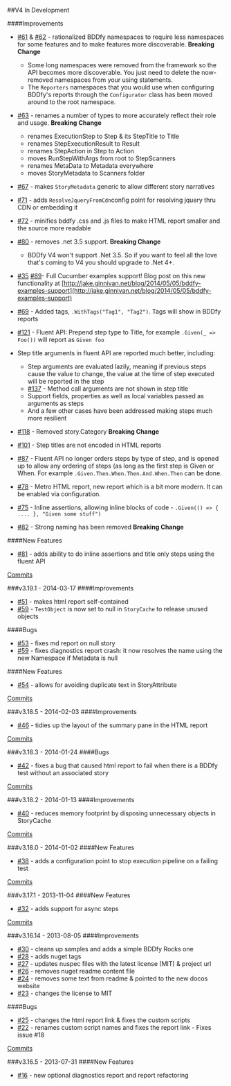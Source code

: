 ##V4 In Development

####Improvements
 - [#61](https://github.com/TestStack/TestStack.BDDfy/pull/61) & [#62](https://github.com/TestStack/TestStack.BDDfy/pull/62) - rationalized BDDfy namespaces to require less namespaces for some features and to make features more discoverable. **Breaking Change**
	- Some long namespaces were removed from the framework so the API becomes more discoverable. You just need to delete the now-removed namespaces from your using statements.
	- The `Reporters` namespaces that you would use when configuring BDDfy's reports through the `Configurator` class has been moved around to the root namespace. 

 - [#63](https://github.com/TestStack/TestStack.BDDfy/pull/63) - renames a number of types to more accurately reflect their role and usage. **Breaking Change**
	- renames ExecutionStep to Step & its StepTitle to Title
	- renames StepExecutionResult to Result 
	- renames StepAction in Step to Action
	- moves RunStepWithArgs from root to StepScanners
	- renames MetaData to Metadata everywhere
	- moves StoryMetadata to Scanners folder

 - [#67](https://github.com/TestStack/TestStack.BDDfy/pull/67) - makes `StoryMetadata` generic to allow different story narratives
 - [#71](https://github.com/TestStack/TestStack.BDDfy/pull/71) - adds `ResolveJqueryFromCdn`config point for resolving jquery thru CDN or embedding it
 - [#72](https://github.com/TestStack/TestStack.BDDfy/pull/72) - minifies bddfy .css and .js files to make HTML report smaller and the source more readable 
 - [#80](https://github.com/TestStack/TestStack.BDDfy/pull/80) - removes .net 3.5 support. **Breaking Change** 
	- BDDfy V4 won't support .Net 3.5. So if you want to feel all the love that's coming to V4 you should upgrade to .Net 4+.
- [#35](https://github.com/TestStack/TestStack.BDDfy/issues/35) [#89](https://github.com/TestStack/TestStack.BDDfy/pull/89)- Full Cucumber examples support! Blog post on this new functionality at [http://jake.ginnivan.net/blog/2014/05/05/bddfy-examples-support](http://jake.ginnivan.net/blog/2014/05/05/bddfy-examples-support)
- [#69](https://github.com/TestStack/TestStack.BDDfy/issues/69) - Added tags, `.WithTags("Tag1", "Tag2")`. Tags will show in BDDfy reports
- [#121](https://github.com/TestStack/TestStack.BDDfy/issues/121) - Fluent API: Prepend step type to Title, for example `.Given(_ => Foo())` will report as `Given foo`
- Step title arguments in fluent API are reported much better, including:
	- Step arguments are evaluated lazily, meaning if previous steps cause the value to change, the value at the time of step executed will be reported in the step
	- [#137](https://github.com/TestStack/TestStack.BDDfy/issues/137) - Method call arguments are not shown in step title
	- Support fields, properties as well as local variables passed as arguments as steps
	- And a few other cases have been addressed making steps much more resilient
- [#118](https://github.com/TestStack/TestStack.BDDfy/issues/118) - Removed story.Category **Breaking Change**
- [#101](https://github.com/TestStack/TestStack.BDDfy/issues/101) - Step titles are not encoded in HTML reports
- [#87](https://github.com/TestStack/TestStack.BDDfy/issues/87) - Fluent API no longer orders steps by type of step, and is opened up to allow any ordering of steps (as long as the first step is Given or When. For example `.Given.Then.When.Then.And.When.Then` can be done.
- [#78](https://github.com/TestStack/TestStack.BDDfy/issues/78) - Metro HTML report, new report which is a bit more modern. It can be enabled via configuration.
- [#75](https://github.com/TestStack/TestStack.BDDfy/issues/75) - Inline assertions, allowing inline blocks of code - `.Given(() => { .... }, "Given some stuff")`
- [#82](https://github.com/TestStack/TestStack.BDDfy/issues/82) - Strong naming has been removed **Breaking Change**

####New Features
 - [#81](https://github.com/TestStack/TestStack.BDDfy/pull/81) - adds ability to do inline assertions and title only steps using the fluent API

[Commits](https://github.com/TestStack/TestStack.BDDfy/compare/v3.19.1...master)

###v3.19.1 - 2014-03-17
####Improvements
 - [#51](https://github.com/TestStack/TestStack.BDDfy/pull/51) - makes html report self-contained
 - [#59](https://github.com/TestStack/TestStack.BDDfy/pull/59) - `TestObject` is now set to null in `StoryCache` to release unused objects

####Bugs
 - [#53](https://github.com/TestStack/TestStack.BDDfy/pull/53) - fixes md report on null story
 - [#59](https://github.com/TestStack/TestStack.BDDfy/pull/59) - fixes diagnostics report crash: it now resolves the name using the new Namespace if Metadata is null 
 
####New Features
 - [#54](https://github.com/TestStack/TestStack.BDDfy/pull/54) - allows for avoiding duplicate text in StoryAttribute 

[Commits](https://github.com/TestStack/TestStack.BDDfy/compare/v3.18.5...v3.19.1)

###v3.18.5 - 2014-02-03
####Improvements
 - [#46](https://github.com/TestStack/TestStack.BDDfy/pull/46) - tidies up the layout of the summary pane in the HTML report

[Commits](https://github.com/TestStack/TestStack.BDDfy/compare/v3.18.3...v3.18.5)

###v3.18.3 - 2014-01-24
####Bugs
 - [#42](https://github.com/TestStack/TestStack.BDDfy/pull/42) - fixes a bug that caused html report to fail when there is a BDDfy test without an associated story

[Commits](https://github.com/TestStack/TestStack.BDDfy/compare/v3.18.2...v3.18.3)

###v3.18.2 - 2014-01-13
####Improvements
 - [#40](https://github.com/TestStack/TestStack.BDDfy/pull/40) - reduces memory footprint by disposing unnecessary objects in StoryCache

[Commits](https://github.com/TestStack/TestStack.BDDfy/compare/v3.18.0...v3.18.2)

###v3.18.0 - 2014-01-02
####New Features
 - [#38](https://github.com/TestStack/TestStack.BDDfy/pull/38) - adds a configuration point to stop execution pipeline on a failing test

[Commits](https://github.com/TestStack/TestStack.BDDfy/compare/v3.17.1...v3.18.0)

###v3.17.1 - 2013-11-04
####New Features
 - [#32](https://github.com/TestStack/TestStack.BDDfy/pull/32) - adds support for async steps

[Commits](https://github.com/TestStack/TestStack.BDDfy/compare/v3.16.14...v3.17.1)

###v3.16.14 - 2013-08-05
####Improvements
 - [#30](https://github.com/TestStack/TestStack.BDDfy/pull/30) - cleans up samples and adds a simple BDDfy Rocks one
 - [#28](https://github.com/TestStack/TestStack.BDDfy/pull/28) - adds nuget tags 
 - [#27](https://github.com/TestStack/TestStack.BDDfy/pull/27) - updates nuspec files with the latest license (MIT) & project url
 - [#26](https://github.com/TestStack/TestStack.BDDfy/pull/26) - removes nuget readme content file 
 - [#24](https://github.com/TestStack/TestStack.BDDfy/pull/24) - removes some text from readme & pointed to the new docos website
 - [#23](https://github.com/TestStack/TestStack.BDDfy/pull/23) - changes the license to MIT

####Bugs
 - [#25](https://github.com/TestStack/TestStack.BDDfy/pull/25) - changes the html report link & fixes the custom scripts
 - [#22](https://github.com/TestStack/TestStack.BDDfy/pull/22) - renames custom script names and fixes the report link - Fixes issue #18

[Commits](https://github.com/TestStack/TestStack.BDDfy/compare/v3.16.5...v3.16.14)

###v3.16.5 - 2013-07-31
####New Features
 - [#16](https://github.com/TestStack/TestStack.BDDfy/pull/16) - new optional diagnostics report and report refactoring
